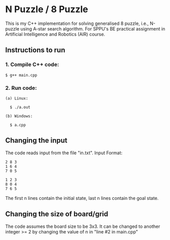 # N Puzzle / 8 Puzzle
  This is my C++ implementation for solving generalised 8 puzzle, i.e., N-puzzle using A-star search algorithm. For SPPU's BE practical assignment in Artificial Intelligence and Robotics (AIR) course.

## Instructions to run

  ### 1. Compile C++ code:
  
    $ g++ main.cpp
  
  ### 2. Run code:
  
    (a) Linux:
    
      $ ./a.out
      
    (b) Windows:
    
      $ a.cpp

## Changing the input
  The code reads input from the file "in.txt".
  Input Format:
    
    2 8 3
    1 6 4
    7 0 5
    
    1 2 3
    8 0 4
    7 6 5
   The first n lines contain the initial state, last n lines contain the goal state.

## Changing the size of board/grid
  The code assumes the board size to be 3x3.
  It can be changed to another integer >= 2 by changing the value of n in "line #2 in main.cpp"
